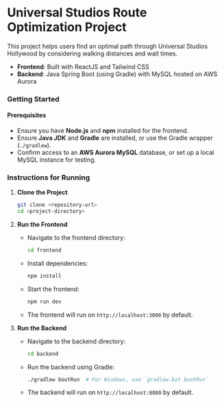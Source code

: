 # Universal Studios Route Optimization Project

This project helps users find an optimal path through Universal Studios Hollywood by considering walking distances and wait times.

- **Frontend**: Built with ReactJS and Tailwind CSS
- **Backend**: Java Spring Boot (using Gradle) with MySQL hosted on AWS Aurora

### Getting Started

#### Prerequisites
- Ensure you have **Node.js** and **npm** installed for the frontend.
- Ensure **Java JDK** and **Gradle** are installed, or use the Gradle wrapper (`./gradlew`).
- Confirm access to an **AWS Aurora MySQL** database, or set up a local MySQL instance for testing.

### Instructions for Running

1. **Clone the Project**
   ```bash
   git clone <repository-url>
   cd <project-directory>
   ```

2. **Run the Frontend**
   - Navigate to the frontend directory:
     ```bash
     cd frontend
     ```
   - Install dependencies:
     ```bash
     npm install
     ```
   - Start the frontend:
     ```bash
     npm run dev
     ```
   - The frontend will run on `http://localhost:3000` by default.

3. **Run the Backend**
   - Navigate to the backend directory:
     ```bash
     cd backend
     ```
   - Run the backend using Gradle:
     ```bash
     ./gradlew bootRun  # For Windows, use `gradlew.bat bootRun`
     ```
   - The backend will run on `http://localhost:8080` by default.
